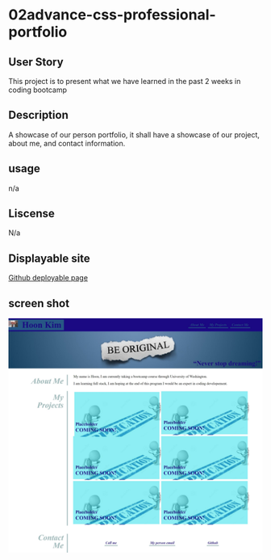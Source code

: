 # 02advance-css-professional-portfolio

## User Story
This project is to present what we have learned in the past 2 weeks in coding bootcamp

## Description
A showcase of our person portfolio, it shall have a showcase of our project, about me, and contact information.

## usage
n/a

## Liscense
N/a

## Displayable site
[Github deployable page](https://hkim84.github.io/02advance-css-professional-portfolio/)

## screen shot
![website](/Assets/Photos/Web%20capture_6-10-2022_222855_.jpeg)
